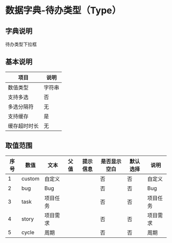 # 数据字典-待办类型（Type）
## 字典说明
待办类型下拉框

## 基本说明
| 项目 | 说明 |
| -- | -- |
| 数值类型 | 字符串 |
| 支持多选 | 否 |
| 多选分隔符 | 无 |
| 支持缓存 | 是 |
| 缓存超时时长 | 无 |

## 取值范围
| 序号 | 数值 | 文本 | 父值 | 提示信息 | 是否显示空白 | 默认选择 | 说明 |
| -- | -- | -- | -- | -- | -- | -- | -- |
| 1 | custom | 自定义 |  |  | 否 | 否 | 自定义 |
| 2 | bug | Bug |  |  | 否 | 否 | Bug |
| 3 | task | 项目任务 |  |  | 否 | 否 | 项目任务 |
| 4 | story | 项目需求 |  |  | 否 | 否 | 项目需求 |
| 5 | cycle | 周期 |  |  | 否 | 否 | 周期 |

